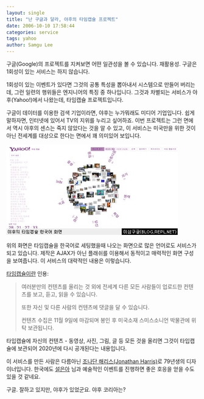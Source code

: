 ```yaml
---
layout: single
title: "난 구글과 달라, 야후의 타임캡슐 프로젝트"
date: 2006-10-10 17:58:44
categories: service
tags: yahoo
author: Samgu Lee
---
```


구글(Google)의 프로젝트를 지켜보면 어떤 일관성을 볼 수 있습니다. 재활용성. 구글은 1회성이 있는 서비스는 하지 않습니다.

1회성이 있는 이벤트가 있다면 그것의 공통 특성을 뽑아내서 시스템으로 만들어 버리는데, 그런 일련의 행위들은 엔지니어의 특징 중 하나입니다. 그것과 차별되는 서비스가 야후(Yahoo!)에서 나왔는데, 타임캡슐 프로젝트입니다.

구글이 데이터를 이용한 검색 기업이라면, 야후는 누가뭐래도 미디어 기업입니다. 쉽게 말하자면, 인터넷에 있어서 TV의 지위를 누리고 싶어하죠. 이번 프로젝트는 그런 면에서 역시 야후의 센스는 죽지 않았다는 것을 알 수 있고, 이 서비스는 미국만을 위한 것이 아닌 전세계를 대상으로 한다는 면에서 꽤 의미있어 보입니다.

![야후의 타임캡슐 한국어 화면](/assets/timecapsure_korea.jpg)

위의 화면은 타임캡슐을 한국어로 세팅했을때 나오는 화면으로 많은 언어로도 서비스가 되고 있습니다. 제작은 AJAX가 아닌 플래쉬를 이용해서 동적이고 매력적인 화면 구성을 보여줍니다. 이 서비스의 대략적인 내용은 이렇습니다.

[타임캡슐이란](http://timecapsule.yahoo.com/yahootime/overview.php?l=kr&logo=normal&intl=kr) 인용:

> 여러분만의 컨텐츠를 올리는 것 외에 전세계 다른 모든 사람들이 업로드한 컨텐츠를 보고, 듣고, 읽을 수 있습니다.
>
> 또한 자신 및 다른 사람의 컨텐츠에 댓글을 달 수 있습니다.
>
> 컨텐츠 수집은 11월 9일에 마감되며 봉인 후 미국소재 스미스소니언 박물관에 위탁 보관됩니다.

타입캡슐에 자신의 컨텐츠 - 동영상, 사진, 그림, 글 등 모든 것을 올리면 그것이 타입캡슐에 보관되어 2020년에 다시 공개된다는 내용입니다.

이 서비스를 만든 사람은 다름아닌 [조나단 해리스(Jonathan Harris)](http://www.number27.org/biography.html)로 79년생의 디자이너입니다. 한국에도 [설은아](http://www.seoleuna.com/) 님과 예술적인 이벤트를 진행하면 좋은 호응을 얻을 수도 있을 것 같네요.

구글. 잘하고 있지만, 야후가 있었군요. 야후 코리아는?
